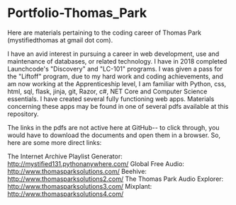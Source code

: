 # Portfolio-Thomas_Park
Here are materials pertaining to the coding career of Thomas Park (mystifiedthomas at gmail dot com).

I have an avid interest in pursuing a career in web development, use and maintenance of databases, or related technology. I have in 2018 completed Launchcode's "Discovery" and "LC-101" programs. I was given a pass for the "Liftoff" program, due to my hard work and coding achievements, and am now working at the Apprenticeship level, I am familiar with Python, css, html, sql, flask, jinja, git, Razor, c#, NET Core and Computer Science essentials. I have created several fully functioning web apps. Materials concerning these apps may be found in one of several pdfs available at this repository.

The links in the pdfs are not active here at GitHub-- to click through, you would have to download the documents and open them in a browser. So, here are some more direct links:

The Internet Archive Playlist Generator: http://mystified131.pythonanywhere.com/
Global Free Audio: http://www.thomasparksolutions.com/
Beehive: http://www.thomasparksolutions2.com/
The Thomas Park Audio Explorer: http://www.thomasparksolutions3.com/
Mixplant: http://www.thomasparksolutions4.com/
